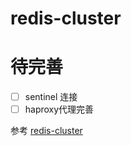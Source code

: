 # redis-cluster 

# 待完善
- [ ] sentinel 连接
- [ ] haproxy代理完善

参考 [redis-cluster](https://github.com/AliyunContainerService/redis-cluster)
